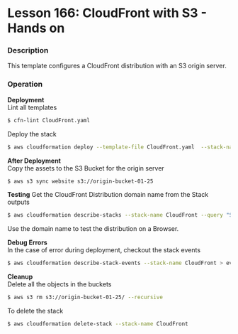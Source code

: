 # Lesson 166: CloudFront with S3 - Hands on

### Description

This template configures a CloudFront distribution with an S3 origin server.

### Operation

**Deployment**  
Lint all templates

```bash
$ cfn-lint CloudFront.yaml
```

Deploy the stack

```bash
$ aws cloudformation deploy --template-file CloudFront.yaml  --stack-name CloudFront
```

**After Deployment**  
Copy the assets to the S3 Bucket for the origin server

```bash
$ aws s3 sync website s3://origin-bucket-01-25
```

**Testing**
Get the CloudFront Distribution domain name from the Stack outputs

```bash
$ aws cloudformation describe-stacks --stack-name CloudFront --query "Stacks[0].Outputs" --no-cli-pager
```

Use the domain name to test the distribution on a Browser.

**Debug Errors**  
In the case of error during deployment, checkout the stack events

```bash
$ aws cloudformation describe-stack-events --stack-name CloudFront > events.json
```

**Cleanup**  
Delete all the objects in the buckets

```bash
$ aws s3 rm s3://origin-bucket-01-25/ --recursive
```

To delete the stack

```bash
$ aws cloudformation delete-stack --stack-name CloudFront
```
